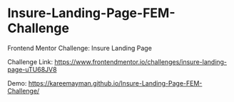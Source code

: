 # Insure-Landing-Page-FEM-Challenge
Frontend Mentor Challenge: Insure Landing Page

Challenge Link: https://www.frontendmentor.io/challenges/insure-landing-page-uTU68JV8

Demo: https://kareemayman.github.io/Insure-Landing-Page-FEM-Challenge/
